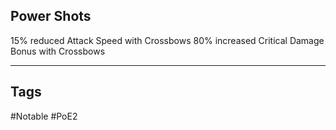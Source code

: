 ## Power Shots
15% reduced Attack Speed with Crossbows
80% increased Critical Damage Bonus with Crossbows

---
## Tags
#Notable
#PoE2
